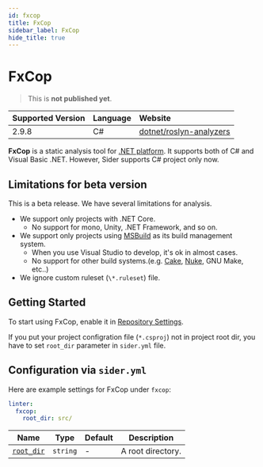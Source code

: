 ```yaml
---
id: fxcop
title: FxCop
sidebar_label: FxCop
hide_title: true
---
```


# FxCop

> This is **not published yet**.

| Supported Version | Language | Website                                                                                                   |
| :---------------- | :------- | :-------------------------------------------------------------------------------------------------------- |
| 2.9.8             | C#       | [dotnet/roslyn-analyzers](https://github.com/dotnet/roslyn-analyzers#microsoftcodeanalysisfxcopanalyzers) |

**FxCop** is a static analysis tool for [.NET platform](https://dotnet.microsoft.com/). It supports both of C# and Visual Basic .NET. However, Sider supports C# project only now.

## Limitations for beta version

This is a beta release. We have several limitations for analysis.

- We support only projects with .NET Core.
  - No support for mono, Unity, .NET Framework, and so on.
- We support only projects using [MSBuild](https://docs.microsoft.com/en-us/visualstudio/msbuild/msbuild) as its build management system.
  - When you use Visual Studio to develop, it's ok in almost cases.
  - No support for other build systems.(e.g. [Cake](https://cakebuild.net/), [Nuke](https://nuke.build/), GNU Make, etc..)
- We ignore custom ruleset (`\*.ruleset`) file.

## Getting Started

To start using FxCop, enable it in [Repository Settings](../../getting-started/repository-settings.md).

If you put your project configration file (`*.csproj`) not in project root dir, you have to set `root_dir` parameter in `sider.yml` file.

## Configuration via `sider.yml`

Here are example settings for FxCop under `fxcop`:

```yaml
linter:
  fxcop:
    root_dir: src/
```

| Name                                                                        | Type     | Default | Description       |
| --------------------------------------------------------------------------- | -------- | ------- | ----------------- |
| [`root_dir`](../../getting-started/custom-configuration.md#root_dir-option) | `string` | -       | A root directory. |

